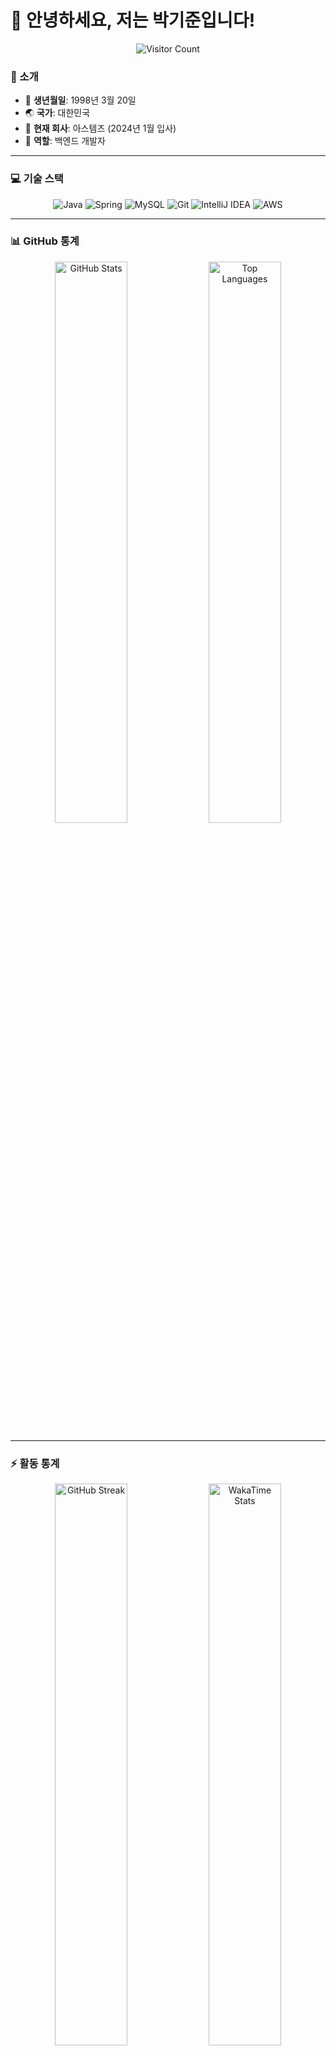 # 👋 안녕하세요, 저는 박기준입니다!

<div align="center">
  <img src="https://komarev.com/ghpvc/?username=Park-GiJun&style=for-the-badge&color=blueviolet" alt="Visitor Count" />
</div>

### 📝 소개
- 🎂 **생년월일**: 1998년 3월 20일
- 🌏 **국가**: 대한민국
- 🏢 **현재 회사**: 아스템즈 (2024년 1월 입사)
- 💼 **역할**: 백엔드 개발자

---

### 💻 기술 스택
<div align="center">
  <img src="https://img.shields.io/badge/Java-007396?style=for-the-badge&logo=java&logoColor=white" alt="Java" />
  <img src="https://img.shields.io/badge/Spring-6DB33F?style=for-the-badge&logo=spring&logoColor=white" alt="Spring" />
  <img src="https://img.shields.io/badge/MySQL-4479A1?style=for-the-badge&logo=mysql&logoColor=white" alt="MySQL" />
  <img src="https://img.shields.io/badge/Git-F05032?style=for-the-badge&logo=git&logoColor=white" alt="Git" />
  <img src="https://img.shields.io/badge/IntelliJ_IDEA-000000?style=for-the-badge&logo=intellij-idea&logoColor=white" alt="IntelliJ IDEA" />
  <img src="https://img.shields.io/badge/AWS-232F3E?style=for-the-badge&logo=amazon-aws&logoColor=white" alt="AWS" />
</div>

---

### 📊 GitHub 통계
<div align="center" style="overflow-x: auto;">
  <img src="https://github-readme-stats.vercel.app/api?username=Park-GiJun&show_icons=true&theme=default&hide_border=true&text_color=808080&title_color=000000&icon_color=000000" alt="GitHub Stats" width="48%" />
  <img src="https://github-readme-stats.vercel.app/api/top-langs/?username=Park-GiJun&layout=compact&theme=default&hide_border=true&text_color=808080&title_color=000000" alt="Top Languages" width="48%" />
</div>

---

### ⚡ 활동 통계
<div align="center" style="overflow-x: auto;">
  <img src="https://github-readme-streak-stats.herokuapp.com/?user=Park-GiJun&theme=default&hide_border=true" alt="GitHub Streak" width="48%" />
  <img src="https://github-readme-stats.vercel.app/api/wakatime?username=GijunPark&api_key=waka_e1c5461f-6b16-4c99-8f81-c75d7b6fc570&layout=compact&theme=default&hide_border=true&text_color=808080&title_color=000000" alt="WakaTime Stats" width="48%" />
</div>

---

### 🏆 GitHub 트로피
<div align="center" style="overflow-x: auto;">
  <img src="https://github-profile-trophy.vercel.app/?username=Park-GiJun&theme=default&no-frame=true&margin-w=15" alt="GitHub Trophies" />
</div>

---

### 🌟 기여도 요약
<div align="center" style="overflow-x: auto;">
  <img src="https://github-profile-summary-cards.vercel.app/api/cards/profile-details?username=Park-GiJun&theme=default" alt="Contribution Summary" />
</div>

<picture>
  <source media="(prefers-color-scheme: dark)" srcset="https://raw.githubusercontent.com/Park-GiJun/Park-GiJun/output/github-contribution-grid-snake-dark.svg">
  <source media="(prefers-color-scheme: light)" srcset="https://raw.githubusercontent.com/Park-GiJun/Park-GiJun/output/github-contribution-grid-snake.svg">
  <img alt="github contribution grid snake animation" src="https://raw.githubusercontent.com/Park-GiJun/Park-GiJun/output/github-contribution-grid-snake.svg">
</picture>

---

### 🌐 링크
- 📄 [이력서](https://resume.olm.life)
- 🔗 [프로젝트 웹사이트](https://olm.life)

---

### 📫 연락처
<div align="center">
  <a href="mailto:tpgj98@naver.com">
    <img src="https://img.shields.io/badge/이메일-tpgj98@naver.com-0078D4?style=for-the-badge&logo=gmail&logoColor=white" />
  </a>
</div>

---

<div align="center">
  
### 현재 작업 중... 🔨
🌱 스프링부트와 JPA 학습 중
🔭 백엔드 개발 스킬 향상
⚡ 새로운 기술 스택 습득
</div>

감사합니다! 😊



